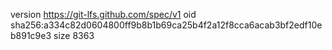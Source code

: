 version https://git-lfs.github.com/spec/v1
oid sha256:a334c82d0604800ff9b8b1b69ca25b4f2a12f8cca6acab3bf2edf10eb891c9e3
size 8363
